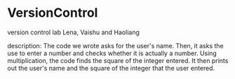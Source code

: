 # VersionControl
version control lab Lena, Vaishu and Haoliang

description: The code we wrote asks for the user's name. Then, it asks the use to enter a number and checks whether it is actually a number. Using multiplication, the code finds the square of the integer entered. It then prints out the user's name and the square of the integer that the user entered.
